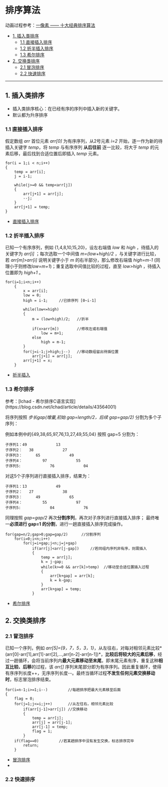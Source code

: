 # 排序算法

动画过程参考：[一像素 —— 十大经典排序算法](https://www.cnblogs.com/onepixel/articles/7674659.html)

* [1. 插入类排序](#1)
  * [1.1 直接插入排序](#1.1)
  * [1.2 折半插入排序](#1.2)
  * [1.3 希尔排序](#1.3)
* [2. 交换类排序](#2)
  * [2.1 冒泡排序](#2.1)
  * [2.2 快速排序](#2.2)

----------------

<h2 id="1">1. 插入类排序</h2>

- 插入类排序核心：在已经有序的序列中插入新的关键字。
- 默认都为升序排序

<h3 id="1.1">1.1 直接插入排序</h3>

假定数组 *arr* 首位元素 *arr[0]* 为有序序列，从2号元素 *i=2* 开始，逐一作为新的待插入关键字 *temp*，将 *temp* 与有序序列 **从后往前** 逐一比较，将大于 *temp* 的元素后移，最后找到合适位置后即插入 *temp* 元素。

```
for(i = 1;i < n;i++)
{
	temp = arr[i];
	j = i-1;
	
	while(j>=0 && temp<arr[j])
	{
		arr[j+1] = arr[j];
		--j;
	}
	arr[j+1] = temp;
}
```
- [直接插入排序](https://github.com/SouthBegonia/Computer-Course/blob/master/Algorithm/Sort/%E6%8E%92%E5%BA%8F_%E6%8F%92%E5%85%A5%E7%B1%BB_%E7%9B%B4%E6%8E%A5%E6%8F%92%E5%85%A5%E6%8E%92%E5%BA%8F.cpp)

<h3 id="1.2">1.2 折半插入排序</h3>

已知一个有序序列，例如 {1,4,8,10,15,20}，设左右端值 *low* 和 *high* ，待插入的关键字为 *arr[i]* ；每次选取一个中间值 *m=(low+high)/2* ，与关键字进行比较，若 *arr[m]>arr[i]* 说明关键字小于 *m* 的右半部分，那么修改右端值 *high=m-1* (同理小于则修改*low=m+1*)；重复选取中间值比较的过程，直至 *low>high* ，待插入位置即为 *high+1* 。

```
for(i=1;i<n;i++)
	{
		x = arr[i];
		low = 0;
		high = i-1;     //已排序列 [0~i-1]

		while(low<=high)
		{
			m = (low+high)/2;	//折半

			if(x>arr[m])		//修改左或右端值
				low = m+1;
			else
				high = m-1;
		}
		for(j=i-1;j>high;j--) 	//移动数组留出待插位置
			arr[j+1] = arr[j];
		arr[j+1] = x;
	}
```
- [折半插入](https://github.com/SouthBegonia/Computer-Course/blob/master/Algorithm/Sort/%E6%8E%92%E5%BA%8F_%E6%8F%92%E5%85%A5%E7%B1%BB_%E6%8A%98%E5%8D%8A%E6%8F%92%E5%85%A5%E6%8E%92%E5%BA%8F.cpp)

<h3 id="1.3">1.3 希尔排序</h3>
参考：[lchad - 希尔排序C语言实现](https://blog.csdn.net/lchad/article/details/43564001)

将序列按照 *步长gap(增量,初始 gap=length/2，后续 gap=gap/2)* 分割为多个子序列：

例如本例中的{49,38,65,97,76,13,27,49,55,04} 按照 gap=5 分割为：

```
子序列1：49             13
子序列2：   38             27
子序列3：      65             49
子序列4：         97             55
子序列5:             76             04
```
对这5个子序列进行直接插入排序，结果为：
```
子序列1：13             49
子序列2：   27             38
子序列3：      49             65
子序列4：         55             97
子序列5:             04             76
```

同理按照 *gap=gap/2* 再次**分割序列**，再次对子序列进行直接插入排序；
最终唯一**必须进行 gap=1 的分割**，进行一趟直接插入排序完成操作。

```
for(gap=n/2;gap>0;gap=gap/2)      //分割序列
	for(i=0;i<n;i++)
		for(j=i+gap;j<n;j=j+gap)
			if(arr[j]<arr[j-gap])     //若同组内序列非有序，则需插入
			{
				temp = arr[j];
				k = j-gap;
				while(k>=0 && arr[k]>temp)  //移动至合适位置插入过程
				{
					arr[k+gap] = arr[k];
					k = k-gap;
				}
				arr[k+gap] = temp;
			}

```
- [希尔排序](https://github.com/SouthBegonia/Computer-Course/blob/master/Algorithm/Sort/%E6%8E%92%E5%BA%8F_%E6%8F%92%E5%85%A5%E7%B1%BB_%E5%B8%8C%E5%B0%94%E6%8E%92%E5%BA%8F.cpp)


<h2 id="2">2. 交换类排序</h2>

<h3 id="2.1">2.1 冒泡排序</h3>

已知一个序列，例如 *arr[5]={9，7，5，3，1}*，从左往右，对每对相邻元素比较*(arr[0]-arr[1],arr[1]-arr[2],...,arr[n-2]-arr[n-1])*，**比较后将较大的元素后移**，经过一趟循环，会将当前序列内**最大元素移动至末尾**，即末尾元素有序，重复这种**相互比较、后移**的过程，该 *arr[]* 序列末尾部分即为有序序列。因此重复循环，使得有序序列长度++，无序序列长度--。最终当循环过程**不发生任何元素交换移动时**，标志冒泡排序结束。

```
for(i=n-1;i>=1;i--)         //每趟排序把最大元素移至后面
{
	flag = 0;
	for(j=1;j<=i;j++)       //从左往右，相邻元素比较
		if(arr[j-1]>arr[j]) //交换移动
        {
            temp = arr[j];
            arr[j] = arr[j-1];
            arr[j-1] = temp;
            flag = 1;
        }
    if(flag==0)         //若某趟排序中没有发生交换，标志排序完毕
        return;
    }
```
- [冒泡排序](https://github.com/SouthBegonia/Computer-Course/blob/master/Algorithm/Sort/%E6%8E%92%E5%BA%8F_%E4%BA%A4%E6%8D%A2%E7%B1%BB_%E5%86%92%E6%B3%A1%E6%8E%92%E5%BA%8F.cpp)
- 
<h3 id="2.2">2.2 快速排序</h3>
